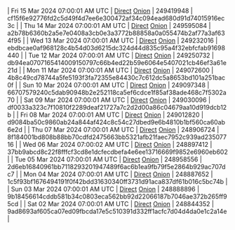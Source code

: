 | Fri 15 Mar 2024 07:00:01 AM UTC | [Direct](https://oshi.at/qnMK) [Onion](http://5ety7tpkim5me6eszuwcje7bmy25pbtrjtue7zkqqgziljwqy3rrikqd.onion/qnMK) | 249419948 | cf15f6e92776fd2c5d49f4d7ee6e300472af34c094ead680d91d74015916ec3c | 
| Thu 14 Mar 2024 07:00:01 AM UTC | [Direct](https://oshi.at/YaMB) [Onion](http://5ety7tpkim5me6eszuwcje7bmy25pbtrjtue7zkqqgziljwqy3rrikqd.onion/YaMB) | 249595084 | a2b78b6360b2a5e7e0408a3cb0e3a3772b88858a0a055474b2af77a3af634f95 | 
| Wed 13 Mar 2024 07:00:01 AM UTC | [Direct](https://oshi.at/DmSP) [Onion](http://5ety7tpkim5me6eszuwcje7bmy25pbtrjtue7zkqqgziljwqy3rrikqd.onion/DmSP) | 249232016 | ebdbcae0af968128c4b54d03d6215dc324d44d835c95a4f32ebfcfab91698440 | 
| Tue 12 Mar 2024 07:00:01 AM UTC | [Direct](https://oshi.at/hnkfB) [Onion](http://5ety7tpkim5me6eszuwcje7bmy25pbtrjtue7zkqqgziljwqy3rrikqd.onion/hnkfB) | 249250732 | db94ea0707165414009150797c66b4ed22b59e6064e5407021cb46ef3a61e21d | 
| Mon 11 Mar 2024 07:00:01 AM UTC | [Direct](https://oshi.at/NkJh) [Onion](http://5ety7tpkim5me6eszuwcje7bmy25pbtrjtue7zkqqgziljwqy3rrikqd.onion/NkJh) | 249072600 | 4b8c49cd78744a5fe5193f3fa72355e84430c7c612dc5a8653bd101a251bac0f | 
| Sun 10 Mar 2024 07:00:01 AM UTC | [Direct](<html>) [Onion]() | 249097348 | 66707579240c5dab90948b2e252118ca5ef6cdce1f85af38ade468c7f5302a70 | 
| Sat 09 Mar 2024 07:00:01 AM UTC | [Direct](<html>) [Onion]() | 249030096 | df0033a323c7f10810f2289deaf21727a7c2d2d00a86c04679aa10d919dcb12b | 
| Fri 08 Mar 2024 07:00:01 AM UTC | [Direct](https://oshi.at/aZXV) [Onion](http://5ety7tpkim5me6eszuwcje7bmy25pbtrjtue7zkqqgziljwqy3rrikqd.onion/aZXV) | 249012820 | d9084ba50c9860ab24a844af424c8c54c27dbed9e6b4810b1bf560ca60ab6e2d | 
| Thu 07 Mar 2024 07:00:01 AM UTC | [Direct](https://oshi.at/YmJh) [Onion](http://5ety7tpkim5me6eszuwcje7bmy25pbtrjtue7zkqqgziljwqy3rrikqd.onion/YmJh) | 248906724 | 8f184001bd808b88bb70cdfd2475663bb5321afb21faec7952c939ad23507716 | 
| Wed 06 Mar 2024 07:00:02 AM UTC | [Direct](https://oshi.at/CqNZ) [Onion](http://5ety7tpkim5me6eszuwcje7bmy25pbtrjtue7zkqqgziljwqy3rrikqd.onion/CqNZ) | 248897412 | 37bb9abcd8c22f8fffcf3cd8e1dcfecdbefa4e6ee13716669f9852e6960eb602 | 
| Tue 05 Mar 2024 07:00:01 AM UTC | [Direct](https://oshi.at/QCQN) [Onion](http://5ety7tpkim5me6eszuwcje7bmy25pbtrjtue7zkqqgziljwqy3rrikqd.onion/QCQN) | 248958556 | 2d6eb16840961bb7118293201947489f6ac6b1ea9fb79f5e2864b929ac707dc7 | 
| Mon 04 Mar 2024 07:00:01 AM UTC | [Direct](https://oshi.at/WpyQ) [Onion](http://5ety7tpkim5me6eszuwcje7bmy25pbtrjtue7zkqqgziljwqy3rrikqd.onion/WpyQ) | 248887652 | 1c5f93bf1676494191f0f42bdd31630340ff3731d91aca837df61b016c5bc74b | 
| Sun 03 Mar 2024 07:00:01 AM UTC | [Direct](https://oshi.at/oASS) [Onion](http://5ety7tpkim5me6eszuwcje7bmy25pbtrjtue7zkqqgziljwqy3rrikqd.onion/oASS) | 248888896 | 9b18456614cddb581b34c0803eca562bb92d22066187b7046ae372b265ff95cd | 
| Sat 02 Mar 2024 07:00:01 AM UTC | [Direct](https://oshi.at/oNKF) [Onion](http://5ety7tpkim5me6eszuwcje7bmy25pbtrjtue7zkqqgziljwqy3rrikqd.onion/oNKF) | 248844352 | 9ad8693af605ca07ed09fbcda17e5c510391d332ff1acfc7d04d4da0e1c2a14e | 
